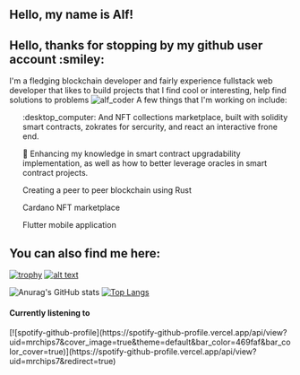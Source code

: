 
<h2> Hello, my name is Alf!</h2>

<h2> Hello, thanks for stopping by my github user account :smiley: </h2>

I'm a fledging blockchain developer and fairly experience fullstack web developer that likes to build projects that I find cool or interesting, help find solutions to problems
![alf_coder](https://user-images.githubusercontent.com/46092106/180612639-4b8f036c-c123-41e8-9066-5c5e5bd42bb7.gif)
A few things that I'm working on include:

  <ol>:desktop_computer: And NFT collections marketplace, built with solidity smart contracts, zokrates for sercurity, and react an interactive frone end. </ol>
  <ol>🌱 Enhancing my knowledge in smart contract upgradability implementation, as well as how to better leverage oracles in smart contract projects. </ol>
  <ol> Creating a peer to peer blockchain using Rust</ol>
  <ol> Cardano NFT marketplace</ol>
  <ol> Flutter mobile application</ol>
  
 <h2> You can also find me here:</h2>
 
 [![trophy](https://github-profile-trophy.vercel.app/?username=FentonA&&theme=dracula&no-frame=true)](https://github.com/ryo-ma/github-profile-trophy)
<a href='https://www.linkedin.com/in/alf-fenton-baab27110/'>![alt text](https://img.shields.io/badge/-LinkedIn-0e76a8?style=plastic&logo=linkedIn)</a>


![Anurag's GitHub stats](https://github-readme-stats.vercel.app/api?username=fentona&theme=dracula&hide=contribs) [![Top Langs](https://github-readme-stats.vercel.app/api/top-langs/?username=fentona&layout=compact&theme=dracula)](https://github.com/anuraghazra/github-readme-stats)

<h4> Currently listening to </h4>
[![spotify-github-profile](https://spotify-github-profile.vercel.app/api/view?uid=mrchips7&cover_image=true&theme=default&bar_color=469faf&bar_color_cover=true)](https://spotify-github-profile.vercel.app/api/view?uid=mrchips7&redirect=true)


